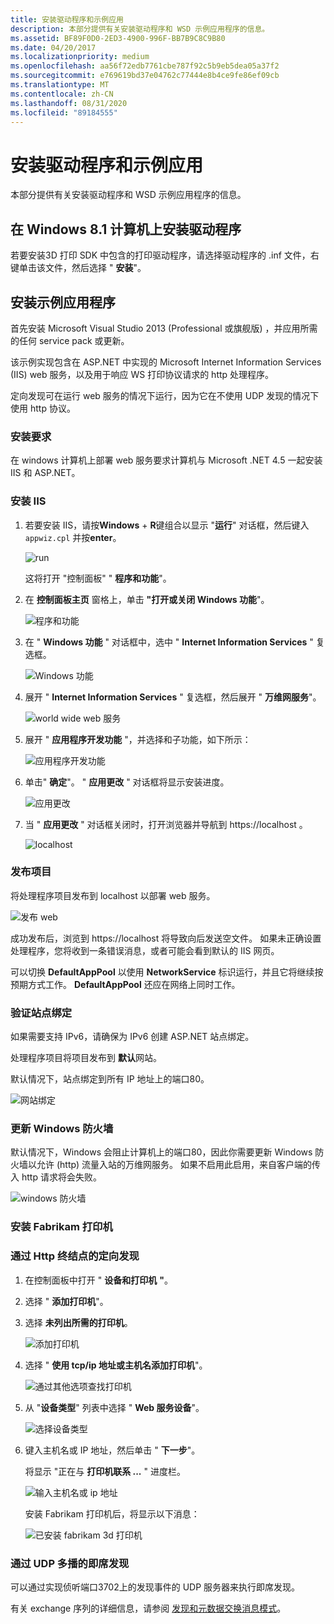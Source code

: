 ```yaml
---
title: 安装驱动程序和示例应用
description: 本部分提供有关安装驱动程序和 WSD 示例应用程序的信息。
ms.assetid: BF89F0D0-2ED3-4900-996F-BB7B9C8C9B80
ms.date: 04/20/2017
ms.localizationpriority: medium
ms.openlocfilehash: aa56f72edb7761cbe787f92c5b9eb5dea05a37f2
ms.sourcegitcommit: e769619bd37e04762c77444e8b4ce9fe86ef09cb
ms.translationtype: MT
ms.contentlocale: zh-CN
ms.lasthandoff: 08/31/2020
ms.locfileid: "89184555"
---
```

# <a name="install-the-driver-and-sample-app"></a>安装驱动程序和示例应用


本部分提供有关安装驱动程序和 WSD 示例应用程序的信息。

## <a name="install-the-driver-on-a-windows81-machine"></a>在 Windows 8.1 计算机上安装驱动程序


若要安装3D 打印 SDK 中包含的打印驱动程序，请选择驱动程序的 .inf 文件，右键单击该文件，然后选择 " **安装**"。

## <a name="install-the-sample-app"></a>安装示例应用程序


首先安装 Microsoft Visual Studio 2013 (Professional 或旗舰版) ，并应用所需的任何 service pack 或更新。

该示例实现包含在 ASP.NET 中实现的 Microsoft Internet Information Services (IIS) web 服务，以及用于响应 WS 打印协议请求的 http 处理程序。

定向发现可在运行 web 服务的情况下运行，因为它在不使用 UDP 发现的情况下使用 http 协议。

### <a name="installation-requirements"></a>安装要求

在 windows 计算机上部署 web 服务要求计算机与 Microsoft .NET 4.5 一起安装 IIS 和 ASP.NET。

### <a name="install-iis"></a>安装 IIS

1.  若要安装 IIS，请按**Windows**  +  **R**键组合以显示 "**运行**" 对话框，然后键入 `appwiz.cpl` 并按**enter**。

    ![run](images/wsd-app-1.png)

    这将打开 "控制面板" " **程序和功能**"。

2.  在 **控制面板主页** 窗格上，单击 **"打开或关闭 Windows 功能**"。

    ![程序和功能](images/wsd-app-2.png)

3.  在 " **Windows 功能** " 对话框中，选中 " **Internet Information Services** " 复选框。

    ![Windows 功能](images/wsd-app-3.png)

4.  展开 " **Internet Information Services** " 复选框，然后展开 " **万维网服务**"。

    ![world wide web 服务](images/wsd-app-4.png)

5.  展开 " **应用程序开发功能** "，并选择和子功能，如下所示：

    ![应用程序开发功能](images/wsd-app-5.png)

6.  单击" **确定**"。 " **应用更改** " 对话框将显示安装进度。

    ![应用更改](images/wsd-app-6.png)

7.  当 " **应用更改** " 对话框关闭时，打开浏览器并导航到 https://localhost 。

    ![localhost](images/wsd-app-7.png)

### <a name="publish-the-project"></a>发布项目

将处理程序项目发布到 localhost 以部署 web 服务。

![发布 web](images/wsd-app-8.png)

成功发布后，浏览到 https://localhost 将导致向后发送空文件。 如果未正确设置处理程序，您将收到一条错误消息，或者可能会看到默认的 IIS 网页。

可以切换 **DefaultAppPool** 以使用 **NetworkService** 标识运行，并且它将继续按预期方式工作。 **DefaultAppPool** 还应在网络上同时工作。

### <a name="verify-site-bindings"></a>验证站点绑定

如果需要支持 IPv6，请确保为 IPv6 创建 ASP.NET 站点绑定。

处理程序项目将项目发布到 **默认**网站。

默认情况下，站点绑定到所有 IP 地址上的端口80。

![网站绑定](images/wsd-app-9.png)

### <a name="update-windows-firewall"></a>更新 Windows 防火墙

默认情况下，Windows 会阻止计算机上的端口80，因此你需要更新 Windows 防火墙以允许 (http) 流量入站的万维网服务。 如果不启用此启用，来自客户端的传入 http 请求将会失败。

![windows 防火墙](images/wsd-app-10.png)

### <a name="install-the-fabrikam-printer"></a>安装 Fabrikam 打印机

### <a name="directed-discovery-via-http-endpoint"></a>通过 Http 终结点的定向发现

1.  在控制面板中打开 " **设备和打印机** **"**。

2.  选择 " **添加打印机**"。

3.  选择 **未列出所需的打印机**。

    ![添加打印机](images/wsd-app-11.png)

4.  选择 " **使用 tcp/ip 地址或主机名添加打印机**"。

    ![通过其他选项查找打印机](images/wsd-app-12.png)

5.  从 "**设备类型**" 列表中选择 " **Web 服务设备**"。

    ![选择设备类型](images/wsd-app-13.png)

6.  键入主机名或 IP 地址，然后单击 " **下一步**"。

    将显示 "正在与 **打印机联系 ...** " 进度栏。

    ![输入主机名或 ip 地址](images/wsd-app-14.png)

    安装 Fabrikam 打印机后，将显示以下消息：

    ![已安装 fabrikam 3d 打印机](images/wsd-app-15.png)

### <a name="ad-hoc-discovery-via-udp-multicast"></a>通过 UDP 多播的即席发现

可以通过实现侦听端口3702上的发现事件的 UDP 服务器来执行即席发现。

有关 exchange 序列的详细信息，请参阅 [发现和元数据交换消息模式](/windows/desktop/WsdApi/discovery-and-metadata-exchange-message-patterns)。

 

